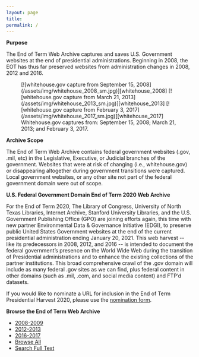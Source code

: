 ```yaml
---
layout: page
title: 
permalink: /
---
```


**Purpose**

The End of Term Web Archive captures and saves U.S. Government websites at the end of
presidential administrations. Beginning in 2008, the EOT has thus far preserved websites from
administration changes in 2008, 2012 and 2016.

<figure class="third">
  <span markdown="1">
   [![whitehouse.gov capture from September 15, 2008](/assets/img/whitehouse_2008_sm.jpg)][whitehouse_2008]
   [![whitehouse.gov capture from March 21, 2013](/assets/img/whitehouse_2013_sm.jpg)][whitehouse_2013]
   [![whitehouse.gov capture from February 3, 2017](/assets/img/whitehouse_2017_sm.jpg)][whitehouse_2017]
  </span>
  <figcaption>Whitehouse.gov captures from: September 15, 2008; March 21, 2013; and February 3, 2017.</figcaption>
</figure>


**Archive Scope**

The End of Term Web Archive contains federal government websites (.gov, .mil, etc) in the
Legislative, Executive, or Judicial branches of the government. Websites that were at risk of
changing (i.e., whitehouse.gov) or disappearing altogether during government transitions were
captured. Local government websites, or any other site not part of the federal government domain
were out of scope.

**U.S. Federal Government Domain End of Term 2020 Web Archive**

For the End of Term 2020, The Library of Congress, University of North Texas Libraries,
Internet Archive, Stanford University Libraries, and the U.S. Government Publishing Office (GPO)
are joining efforts again, this time with new partner Environmental Data & Governance Initiative
(EDGI), to preserve public United States Government
websites at the end of the current presidential administration ending January 20, 2021. This web
harvest -- like its predecessors in 2008, 2012, and 2016 -- is intended to document the federal
government’s presence on the World Wide Web during the transition of Presidential
administrations and to enhance the existing collections of the partner institutions.
This broad comprehensive crawl of the .gov domain will include as many federal .gov sites as we
can find, plus federal content in other domains (such as .mil, .com, and social media content)
and FTP’d datasets.

If you would like to nominate a URL for inclusion in the End of Term Presidential Harvest 2020,
please use the [nomination form][nomination_form].

**Browse the End of Term Web Archive**

* [2008-2009][eot_2008]
* [2012-2013][eot_2012]
* [2016-2017][eot_2016]
* [Browse All][eot_all]
* [Search Full Text][eot_full_text]

[whitehouse_2008]: http://eot.us.archive.org/eot/20080915222725/whitehouse.gov/
[whitehouse_2013]: http://eot.us.archive.org/eot/20130321060955/http://www.whitehouse.gov/
[whitehouse_2017]: http://eot.us.archive.org/eot/20170223093706/http://whitehouse.gov/
[eot_2008]: http://eotarchive.cdlib.org/search?f1-administration=2008
[eot_2012]: http://eotarchive.cdlib.org/search?f1-administration=2012
[eot_2016]: http://eotarchive.cdlib.org/search?f1-administration=2016
[eot_all]: http://eotarchive.cdlib.org/search?browse-all=yes
[eot_full_text]: http://eot.us.archive.org/search/
[nomination_form]: https://digital2.library.unt.edu/nomination/eth2020/add/
